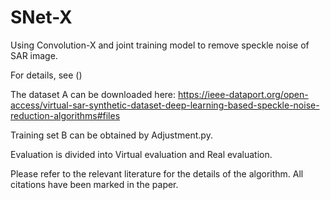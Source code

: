 # SNet-X
Using Convolution-X and joint training model to remove speckle noise of SAR image.

For details, see ()

The dataset A can be downloaded here: https://ieee-dataport.org/open-access/virtual-sar-synthetic-dataset-deep-learning-based-speckle-noise-reduction-algorithms#files

Training set B can be obtained by Adjustment.py.

Evaluation is divided into Virtual evaluation and Real evaluation.

Please refer to the relevant literature for the details of the algorithm. All citations have been marked in the paper.
